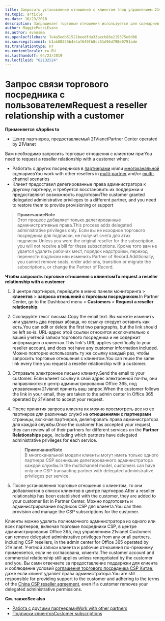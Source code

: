 ```yaml
---
title: Запросить установление отношений с клиентом (под управлением 21vianet центра партнеров)
ms.topic: article
ms.date: 10/29/2018
description: Запрашивает торговые отношения используется для сценариев multipartner и многоканального. Он также используется, если клиент удаляет делегированные права администратора и вам нужно восстановить их для подготовки или поддержки клиента.
author: MaggiePucciEvans
ms.author: evansma
ms.openlocfilehash: 7e4a5edb51521beedfda33aecb88e215375e0d86
ms.sourcegitcommit: b1ab80345b4e4af649fb8cc51d96d798e0791ade
ms.translationtype: HT
ms.contentlocale: ru-RU
ms.lasthandoff: 04/23/2019
ms.locfileid: "62132524"
---
```

# <a name="request-a-reseller-relationship-with-a-customer"></a><span data-ttu-id="8d754-104">Запрос связи торгового посредника с пользователем</span><span class="sxs-lookup"><span data-stu-id="8d754-104">Request a reseller relationship with a customer</span></span>

<span data-ttu-id="8d754-105">**Применяется к**</span><span class="sxs-lookup"><span data-stu-id="8d754-105">**Applies to**</span></span>

-   <span data-ttu-id="8d754-106">Центр партнеров, предоставляемый 21Vianet</span><span class="sxs-lookup"><span data-stu-id="8d754-106">Partner Center operated by 21Vianet</span></span>

<span data-ttu-id="8d754-107">Вам необходимо запросить торговые отношения с клиентом при:</span><span class="sxs-lookup"><span data-stu-id="8d754-107">You need to request a reseller relationship with a customer when:</span></span>

-   <span data-ttu-id="8d754-108">Работать с других посредников в [партнерами](multipartner.md) и/или [многоканальной](multichannel.md) сценариев</span><span class="sxs-lookup"><span data-stu-id="8d754-108">You work with other resellers in [multi-partner](multipartner.md) and/or [multi-channel](multichannel.md) scenarios</span></span>
-   <span data-ttu-id="8d754-109">Клиент предоставил делегированные права администратора к другому партнеру, и требуется восстановить их поддержки и предоставляют возможность подготовки</span><span class="sxs-lookup"><span data-stu-id="8d754-109">The customer granted delegated administrative privileges to a different partner, and you need to restore them to provide provisioning or support</span></span>

><span data-ttu-id="8d754-110">**Примечание**</span><span class="sxs-lookup"><span data-stu-id="8d754-110">**Note**</span></span><br> <span data-ttu-id="8d754-111">Этот процесс добавляет только делегированные административные права.</span><span class="sxs-lookup"><span data-stu-id="8d754-111">This process adds delegated administrative privileges only.</span></span> <span data-ttu-id="8d754-112">Если вы не исходное торгового посредника для подписки, не получит счета для этих подписок.</span><span class="sxs-lookup"><span data-stu-id="8d754-112">Unless you were the original reseller for the subscription, you will not receive a bill for these subscriptions.</span></span> <span data-ttu-id="8d754-113">Кроме того вам не удается удалить рабочих мест, порядок надстройки, переход перенести подписки или изменить Partner of Record.</span><span class="sxs-lookup"><span data-stu-id="8d754-113">Additionally, you cannot remove seats, order add-ons, transition or migrate the subscriptions, or change the Partner of Record.</span></span>

<a href="" id="requestarelationship"></a>
<span data-ttu-id="8d754-114">**Чтобы запросить торговые отношения с клиентом**</span><span class="sxs-lookup"><span data-stu-id="8d754-114">**To request a reseller relationship with a customer**</span></span>

1.  <span data-ttu-id="8d754-115">В центре партнеров, перейдите в меню панели мониторинга &gt; **клиентов** &gt; **запроса отношений с торговым посредником**.</span><span class="sxs-lookup"><span data-stu-id="8d754-115">In Partner Center, go to the Dashboard menu &gt; **Customers** &gt; **Request a reseller relationship**.</span></span>
2.  <span data-ttu-id="8d754-116">Скопируйте текст письма.</span><span class="sxs-lookup"><span data-stu-id="8d754-116">Copy the email text.</span></span> <span data-ttu-id="8d754-117">Вы можете изменить или удалить два первых абзаца, но ссылку следует оставить как есть.</span><span class="sxs-lookup"><span data-stu-id="8d754-117">You can edit or delete the first two paragraphs, but the link should be left as-is.</span></span> <span data-ttu-id="8d754-118">URL-адрес этой ссылки относится исключительно к вашей учетной записи торгового посредника и не содержит информацию о клиентах.</span><span class="sxs-lookup"><span data-stu-id="8d754-118">This link's URL applies specifically to your reseller account, and does not have any customer information included.</span></span> <span data-ttu-id="8d754-119">Можно повторно использовать ту же ссылку каждый раз, чтобы запросить торговые отношения с клиентом.</span><span class="sxs-lookup"><span data-stu-id="8d754-119">You can reuse the same link every time you request a reseller relationship with a customer.</span></span>
3.  <span data-ttu-id="8d754-120">Отправьте электронное письмо клиенту.</span><span class="sxs-lookup"><span data-stu-id="8d754-120">Send the email to your customer.</span></span> <span data-ttu-id="8d754-121">Если клиент ссылку в свой адрес электронной почты, они направляются в центр администрирования Office 365, под управлением 21vianet принять ваш запрос.</span><span class="sxs-lookup"><span data-stu-id="8d754-121">When the customer follows the link in your email, they are taken to the admin center in Office 365 operated by 21Vianet to accept your request.</span></span>
4.  <span data-ttu-id="8d754-122">После принятия запроса клиента их можно просмотреть все из ее партнеров для различных служб на **отношениями c партнерами** страницы, включая партнеров, делегировать права администратора для каждой службы.</span><span class="sxs-lookup"><span data-stu-id="8d754-122">Once the customer has accepted your request, they can review all of their partners for different services on the **Partner Relationships** page, including which partners have delegated administrative privileges for each service.</span></span>

    ><span data-ttu-id="8d754-123">**Примечание**</span><span class="sxs-lookup"><span data-stu-id="8d754-123">**Note**</span></span><br> <span data-ttu-id="8d754-124">В многоканальной модели клиенты могут иметь только одного партнера CSP возникшие делегированного администратора каждой службы.</span><span class="sxs-lookup"><span data-stu-id="8d754-124">In the multichannel model, customers can have only one CSP-transacting partner with delegated administrative privileges per service.</span></span> 
    
5.  <span data-ttu-id="8d754-125">После установления торговые отношения с клиентом, то они добавляются в список клиентов в центре партнеров.</span><span class="sxs-lookup"><span data-stu-id="8d754-125">After a reseller relationship has been established with the customer, they are added to your customer list in Partner Center.</span></span> <span data-ttu-id="8d754-126">Можно подготовить и администрирование подписок CSP для клиента.</span><span class="sxs-lookup"><span data-stu-id="8d754-126">You can then provision and manage the CSP subscriptions for the customer.</span></span>

<span data-ttu-id="8d754-127">Клиенты можно удалить полномочного администратора из одного или всех партнеров, включая торговые посредники CSP, в центре администрирования Office 365, под управлением 21vianet.</span><span class="sxs-lookup"><span data-stu-id="8d754-127">Customers can remove delegated administrative privileges from any or all partners, including CSP resellers, in the admin center for Office 365 operated by 21Vianet.</span></span> <span data-ttu-id="8d754-128">Учетной записи клиента и рабочие отношения по-прежнему применяется, если не согласована, клиента.</span><span class="sxs-lookup"><span data-stu-id="8d754-128">The customer account and commercial relationship still applies unless renegotiated by the customer and you.</span></span> <span data-ttu-id="8d754-129">Вы сами отвечаете за предоставление поддержки для клиента и соблюдение условий [соглашения торгового посредника CSP Китае](https://www.21vbluecloud.com/office365/ResellerAgr/), даже если клиент удаляет права администратора.</span><span class="sxs-lookup"><span data-stu-id="8d754-129">You are still responsible for providing support to the customer and adhering to the terms of the [China CSP reseller agreement](https://www.21vbluecloud.com/office365/ResellerAgr/), even if a customer removes your delegated administrative permissions.</span></span> 

<span data-ttu-id="8d754-130">**См. также**</span><span class="sxs-lookup"><span data-stu-id="8d754-130">**See also**</span></span>

-   [<span data-ttu-id="8d754-131">Работа с другими партнерами</span><span class="sxs-lookup"><span data-stu-id="8d754-131">Work with other partners</span></span>](work-with-other-partners.md)
-   [<span data-ttu-id="8d754-132">Подписки клиентов</span><span class="sxs-lookup"><span data-stu-id="8d754-132">Customer subscriptions</span></span>](customer-subscriptions.md)

 

 




